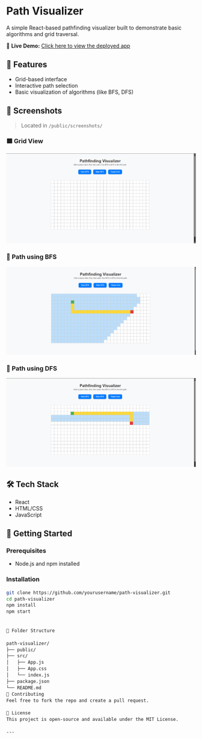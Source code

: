 # Path Visualizer

A simple React-based pathfinding visualizer built to demonstrate basic algorithms and grid traversal.

🔗 **Live Demo:** [Click here to view the deployed app](https://manass3107.github.io/path-visualizer/)


## 🚀 Features

- Grid-based interface
- Interactive path selection
- Basic visualization of algorithms (like BFS, DFS)

## 📸 Screenshots

> Located in `/public/screenshots/`

### 🟩 Grid View

![Grid](./public/screenshots/Grid.png)

### 🔵 Path using BFS

![BFS](./public/screenshots/Path%20using%20bfs.png)

### 🔴 Path using DFS

![DFS](./public/screenshots/Path%20using%20dfs.png)


## 🛠️ Tech Stack

- React
- HTML/CSS
- JavaScript

## 🧪 Getting Started

### Prerequisites

- Node.js and npm installed

### Installation

```bash
git clone https://github.com/yourusername/path-visualizer.git
cd path-visualizer
npm install
npm start


📂 Folder Structure

path-visualizer/
├── public/
├── src/
│   ├── App.js
│   ├── App.css
│   └── index.js
├── package.json
└── README.md
🙌 Contributing
Feel free to fork the repo and create a pull request.

📄 License
This project is open-source and available under the MIT License.

---
